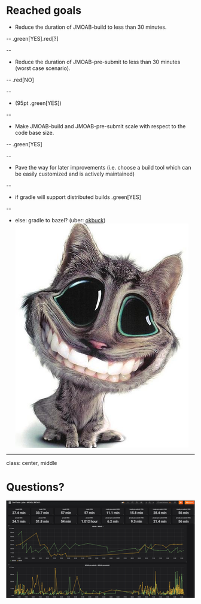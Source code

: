 # Reached goals

* Reduce the duration of JMOAB-build to less than 30 minutes.

--
.green[YES].red[?]

--

* Reduce the duration of JMOAB-pre-submit to less than 30 minutes (worst case scenario).

--
.red[NO]

--
  * (95pt .green[YES])

--

* Make JMOAB-build and JMOAB-pre-submit scale with respect to the code base size.

--
.green[YES]

--
* Pave the way for later improvements (i.e. choose a build tool which can be easily customized and is actively maintained)

--

   * if gradle will support distributed builds .green[YES]

--

   * else: gradle to bazel? (uber: [okbuck](https://github.com/uber/okbuck)) ![no_kidding](imgs/no_kidding.jpg)
---

class: center, middle
# Questions?

![jmoab_moab](imgs/jmoab_moab.png)
